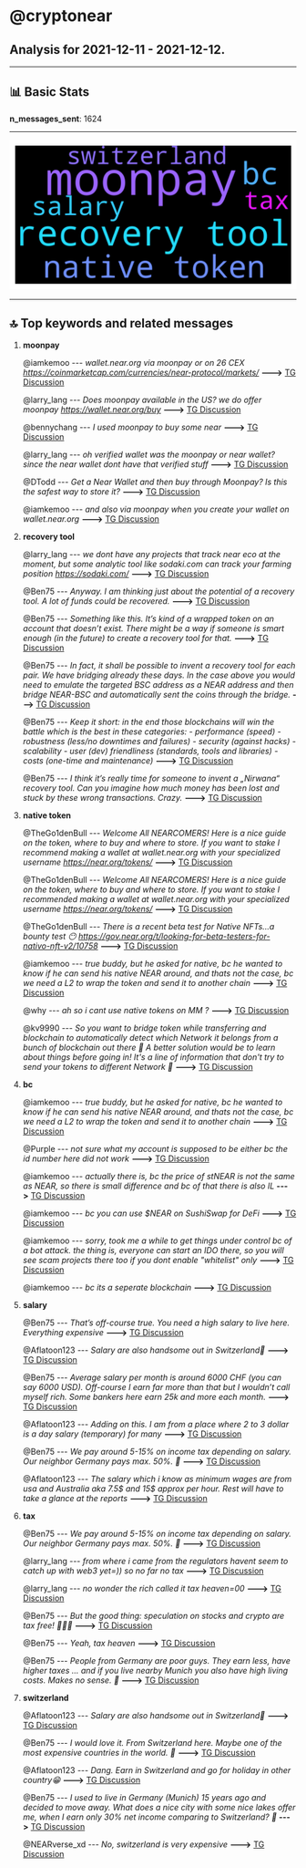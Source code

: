 # **@cryptonear**
 ## Analysis for **2021-12-11** - **2021-12-12**.

---

## 📊 **Basic Stats**

**n_messages_sent**: 1624

---
![wordcloud](cryptonear_1Days_wordcloud.png)

---


## 🔝 **Top keywords and related messages**

1. **moonpay**

    @iamkemoo --- *wallet.near.org via moonpay or on 26 CEX https://coinmarketcap.com/currencies/near-protocol/markets/* **--->** [TG Discussion](https://t.me/cryptonear/234446)

    @larry_lang --- *Does moonpay available in the US? we do offer moonpay https://wallet.near.org/buy* **--->** [TG Discussion](https://t.me/cryptonear/233949)

    @bennychang --- *I used moonpay to buy some near* **--->** [TG Discussion](https://t.me/cryptonear/233811)

    @larry_lang --- *oh verified wallet was the moonpay or near wallet? since the near wallet dont have that verified stuff* **--->** [TG Discussion](https://t.me/cryptonear/234308)

    @DTodd --- *Get a Near Wallet and then buy through Moonpay? Is this the safest way to store it?* **--->** [TG Discussion](https://t.me/cryptonear/233954)

    @iamkemoo --- *and also via moonpay when you create your wallet on wallet.near.org* **--->** [TG Discussion](https://t.me/cryptonear/233763)

2. **recovery tool**

    @larry_lang --- *we dont have any projects that track near eco at the moment, but some analytic tool like sodaki.com can track your farming position https://sodaki.com/* **--->** [TG Discussion](https://t.me/cryptonear/232791)

    @Ben75 --- *Anyway. I am thinking just about the potential of a recovery tool. A lot of funds could be recovered.* **--->** [TG Discussion](https://t.me/cryptonear/234054)

    @Ben75 --- *Something like this. It’s kind of a wrapped token on an account that doesn’t exist. There might be a way if someone is smart enough (in the future) to create a recovery tool for that.* **--->** [TG Discussion](https://t.me/cryptonear/234061)

    @Ben75 --- *In fact, it shall be possible to invent a recovery tool for each pair. We have bridging already these days. In the case above you would need to emulate the targeted BSC address as a NEAR address and then bridge NEAR-BSC and automatically sent the coins through the bridge.* **--->** [TG Discussion](https://t.me/cryptonear/234049)

    @Ben75 --- *Keep it short: in the end those blockchains will win the battle which is the best in these categories: - performance (speed) - robustness (less/no downtimes and failures) - security (against hacks) - scalability - user (dev) friendliness (standards, tools and libraries) - costs (one-time and maintenance)* **--->** [TG Discussion](https://t.me/cryptonear/233723)

    @Ben75 --- *I think it’s really time for someone to invent a „Nirwana“ recovery tool. Can you imagine how much money has been lost and stuck by these wrong transactions. Crazy.* **--->** [TG Discussion](https://t.me/cryptonear/234038)

3. **native token**

    @TheGo1denBull --- *Welcome All NEARCOMERS! Here is a nice guide on the token, where to buy and where to store. If you want to stake I recommend making a wallet at wallet.near.org with your specialized username  https://near.org/tokens/* **--->** [TG Discussion](https://t.me/cryptonear/234717)

    @TheGo1denBull --- *Welcome All NEARCOMERS! Here is a nice guide on the token, where to buy and where to store. If you want to stake I recommended making a wallet at wallet.near.org with your specialized username  https://near.org/tokens/* **--->** [TG Discussion](https://t.me/cryptonear/233324)

    @TheGo1denBull --- *There is a recent beta test for Native NFTs...a bounty test 😶 https://gov.near.org/t/looking-for-beta-testers-for-nativo-nft-v2/10758* **--->** [TG Discussion](https://t.me/cryptonear/231938)

    @iamkemoo --- *true buddy, but he asked for native, bc he wanted to know if he can send his native NEAR around, and thats not the case, bc we need a L2 to wrap the token and send it to another chain* **--->** [TG Discussion](https://t.me/cryptonear/234497)

    @why --- *ah so i cant use native tokens on MM ?* **--->** [TG Discussion](https://t.me/cryptonear/234471)

    @kv9990 --- *So you want to bridge token while transferring and blockchain to automatically detect which Network it belongs from a bunch of blockchain out there 👀 A better solution would be to learn about things before going in! It's a line of information that don't try to send your tokens to different Network 🌝* **--->** [TG Discussion](https://t.me/cryptonear/234063)

4. **bc**

    @iamkemoo --- *true buddy, but he asked for native, bc he wanted to know if he can send his native NEAR around, and thats not the case, bc we need a L2 to wrap the token and send it to another chain* **--->** [TG Discussion](https://t.me/cryptonear/234497)

    @Purple --- *not sure what my account is supposed to be either bc the id number here did not work* **--->** [TG Discussion](https://t.me/cryptonear/232161)

    @iamkemoo --- *actually there is, bc the price of stNEAR is not the same as NEAR, so there is small difference and bc of that there is also IL* **--->** [TG Discussion](https://t.me/cryptonear/234257)

    @iamkemoo --- *bc you can use $NEAR on SushiSwap for DeFi* **--->** [TG Discussion](https://t.me/cryptonear/234426)

    @iamkemoo --- *sorry, took me a while to get things under control bc of a bot attack. the thing is, everyone can start an IDO there, so you will see scam projects there too if you dont enable "whitelist" only* **--->** [TG Discussion](https://t.me/cryptonear/234674)

    @iamkemoo --- *bc its a seperate blockchain* **--->** [TG Discussion](https://t.me/cryptonear/234464)

5. **salary**

    @Ben75 --- *That’s off-course true. You need a high salary to live here. Everything expensive* **--->** [TG Discussion](https://t.me/cryptonear/234085)

    @Aflatoon123 --- *Salary are also handsome out in Switzerland🤑* **--->** [TG Discussion](https://t.me/cryptonear/234081)

    @Ben75 --- *Average salary per month is around 6000 CHF (you can say 6000 USD). Off-course I earn far more than that but I wouldn’t call myself rich. Some bankers here earn 25k and more each month.* **--->** [TG Discussion](https://t.me/cryptonear/234102)

    @Aflatoon123 --- *Adding on this.  I am from a place where 2 to 3 dollar is a day salary (temporary) for many* **--->** [TG Discussion](https://t.me/cryptonear/234055)

    @Ben75 --- *We pay around 5-15% on income tax depending on salary. Our neighbor Germany pays max. 50%. 🤣* **--->** [TG Discussion](https://t.me/cryptonear/234111)

    @Aflatoon123 --- *The salary which i know as minimum wages are from usa and Australia aka 7.5$ and 15$ approx per hour.  Rest will have to take a glance at the reports* **--->** [TG Discussion](https://t.me/cryptonear/234087)

6. **tax**

    @Ben75 --- *We pay around 5-15% on income tax depending on salary. Our neighbor Germany pays max. 50%. 🤣* **--->** [TG Discussion](https://t.me/cryptonear/234111)

    @larry_lang --- *from where i came from the regulators havent seem to catch up with web3 yet=)) so no far no tax* **--->** [TG Discussion](https://t.me/cryptonear/234113)

    @larry_lang --- *no wonder the rich called it tax heaven=00* **--->** [TG Discussion](https://t.me/cryptonear/234109)

    @Ben75 --- *But the good thing: speculation on stocks and crypto are tax free! 🤣🤣🤣* **--->** [TG Discussion](https://t.me/cryptonear/234107)

    @Ben75 --- *Yeah, tax heaven* **--->** [TG Discussion](https://t.me/cryptonear/234110)

    @Ben75 --- *People from Germany are poor guys. They earn less, have higher taxes … and if you live nearby Munich you also have high living costs. Makes no sense. 🤣* **--->** [TG Discussion](https://t.me/cryptonear/234115)

7. **switzerland**

    @Aflatoon123 --- *Salary are also handsome out in Switzerland🤑* **--->** [TG Discussion](https://t.me/cryptonear/234081)

    @Ben75 --- *I would love it.  From Switzerland here. Maybe one of the most expensive countries in the world. 🤣* **--->** [TG Discussion](https://t.me/cryptonear/234074)

    @Aflatoon123 --- *Dang. Earn in Switzerland and go for holiday in other country😁* **--->** [TG Discussion](https://t.me/cryptonear/234150)

    @Ben75 --- *I used to live in Germany (Munich) 15 years ago and decided to move away. What does a nice city with some nice lakes offer me, when I earn only 30% net income comparing to Switzerland? 🤣* **--->** [TG Discussion](https://t.me/cryptonear/234117)

    @NEARverse_xd --- *No, switzerland is very expensive* **--->** [TG Discussion](https://t.me/cryptonear/234104)

